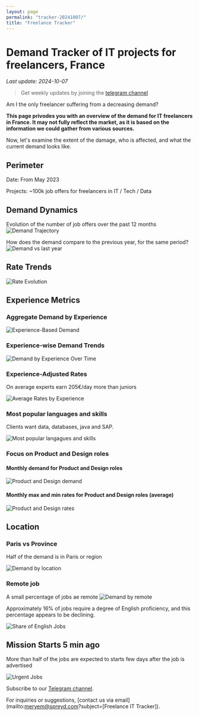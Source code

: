 ```yaml
---
layout: page
permalink: "tracker-20241007/"
title: "Freelance Tracker"
---
```

# Demand Tracker of IT projects for freelancers, France

*Last update: 2024-10-07*

> Get weekly updates by joining the [telegram channel](https://t.me/+3y9PJaF335UxYTg0)

Am I the only freelancer suffering from a decreasing demand?

**This page privodes you with an overview of the demand for IT freelancers in France. It may not fully reflect the market, as it is based on the information we could gather from various sources.**

Now, let's examine the extent of the damage, who is affected, and what the current demand looks like.

## Perimeter

Date: From May 2023

Projects: ~100k job offers for freelancers in IT / Tech / Data

## Demand Dynamics

Evolution of the number of job offers over the past 12 months
![Demand Trajectory](figs/20241007_missions_by_week.png)

How does the demand compare to the previous year, for the same period?
![Demand vs last year](figs/20241007_missions_by_week_compare.png)

## Rate Trends

![Rate Evolution](figs/20241007_missions_by_week_rate.png)

## Experience Metrics

### Aggregate Demand by Experience

![Experience-Based Demand](figs/20241007_exp_lvl.png)

### Experience-wise Demand Trends

![Demand by Experience Over Time](figs/20241007_missions_by_week_exp.png)

### Experience-Adjusted Rates

On average experts earn 205€/day more than juniors

![Average Rates by Experience](figs/20241007_exp_lvl_rate.png)

### Most popular languages and skills

Clients want data, databases, java and SAP.

![Most popular langagues and skills](figs/20241007_missions_by_skill.png)

### Focus on Product and Design roles
#### Monthly demand for Product and Design roles
![Product and Design demand](figs/20241007_product_design_demand.png)

#### Monthly max and min rates for Product and Design roles (average)
![Product and Design rates](figs/20241007_product_design_roles_rate.png)

## Location

### Paris vs Province

Half of the demand is in Paris or region

![Demand by location](figs/20241007_missions_by_location.png)

### Remote job

A small percentage of jobs ae remote
![Demand by remote](figs/20241007_missions_by_remote.png)

Approximately 16% of jobs require a degree of English proficiency, and this percentage appears to be declining.

![Share of English Jobs](figs/20241007_missions_anglais.png)

## Mission Starts 5 min ago

More than half of the jobs are expected to starts few days after the job is advertised

![Urgent Jobs](figs/20241007_missions_by_urgent.png)

Subscribe to our [Telegram channel](https://t.me/+3y9PJaF335UxYTg0).

For inquiries or suggestions, [contact us via email](mailto:meryem@spreyd.com?subject=[Freelance IT Tracker]).

